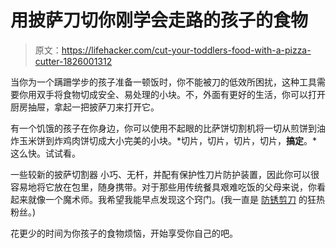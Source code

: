 # 用披萨刀切你刚学会走路的孩子的食物

> 原文：<https://lifehacker.com/cut-your-toddlers-food-with-a-pizza-cutter-1826001312>

当你为一个蹒跚学步的孩子准备一顿饭时，你不能被刀的低效所困扰，这种工具需要你用双手将食物切成安全、易处理的小块。不，外面有更好的生活，你可以打开厨房抽屉，拿起一把披萨刀来打开它。



有一个饥饿的孩子在你身边，你可以使用不起眼的比萨饼切割机将一切从煎饼到油炸玉米饼到炸鸡肉饼切成大小完美的小块。*切片，切片，切片，切片，**搞定**。*这么快。试试看。

一些较新的披萨切割器 小巧、无杆，并配有保护性刀片防护装置，因此你可以很容易地将它放在包里，随身携带。对于那些用传统餐具艰难吃饭的父母来说，你看起来就像一个魔术师。我希望我能早点发现这个窍门。(我一直是 [防锈剪刀](https://www.amazon.com/Piyo-830465P-Piyopiyo-Multipurpose-Scissors/dp/B009YZW906?asc_campaign=InlineText&asc_refurl=https://lifehacker.com/cut-your-toddlers-food-with-a-pizza-cutter-1826001312&asc_source=&tag=kinjalifehackerlink-20) 的狂热粉丝。)

花更少的时间为你孩子的食物烦恼，开始享受你自己的吧。